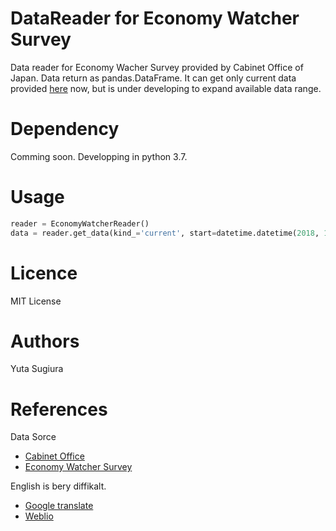 # DataReader for Economy Watcher Survey

Data reader for Economy Wacher Survey provided by Cabinet Office of Japan.
Data return as pandas.DataFrame.
It can get only current data provided [here](http://www5.cao.go.jp/keizai3/watcher-e/index-e.html) now, but is under developing to expand available data range.

# Dependency
Comming soon.
Developping in python 3.7.

# Usage
```python
reader = EconomyWatcherReader()
data = reader.get_data(kind_='current', start=datetime.datetime(2018, 1, 1), end=datetime.datetime(2018, 5, 1))
```

# Licence
MIT License

# Authors
Yuta Sugiura

# References

Data Sorce

- [Cabinet Office](http://www.cao.go.jp)
- [Economy Watcher Survey](http://www5.cao.go.jp/keizai3/watcher/watcher_menu.html)

English is bery diffikalt.

- [Google translate](https://translate.google.co.jp)
- [Weblio](https://www.weblio.jp)
